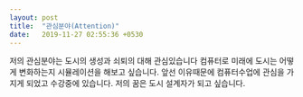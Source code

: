 ```yaml
---
layout: post
title:  "관심분야(Attention)"
date:   2019-11-27 02:55:36 +0530
---
```

 저의 관심분야는 도시의 생성과 쇠퇴의 대해 관심있습니다 컴퓨터로 미래에 도시는 어떻게 변화하는지 시뮬레이션을 해보고 싶습니다. 앞선 이유때문에 컴퓨터수업에 관심을 가지게 되었고 수강중에 있습니다.
 저의 꿈은 도시 설계자가 되고 싶습니다.


